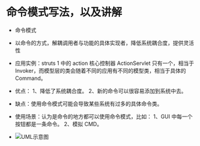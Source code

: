 # 命令模式写法，以及讲解

- 命令模式
- 以命令的方式，解耦调用者与功能的具体实现者，降低系统耦合度，提供灵活性

- 应用实例：struts 1 中的 action 核心控制器 ActionServlet 只有一个，相当于 Invoker，而模型层的类会随着不同的应用有不同的模型类，相当于具体的 Command。

- 优点： 1、降低了系统耦合度。 2、新的命令可以很容易添加到系统中去。

- 缺点：使用命令模式可能会导致某些系统有过多的具体命令类。

- 使用场景：认为是命令的地方都可以使用命令模式，比如： 1、GUI 中每一个按钮都是一条命令。 2、模拟 CMD。
- ![UML示意图](https://github.com/pigzhuzhu55/Design/blob/master/src/example/command/6.png?raw=true)